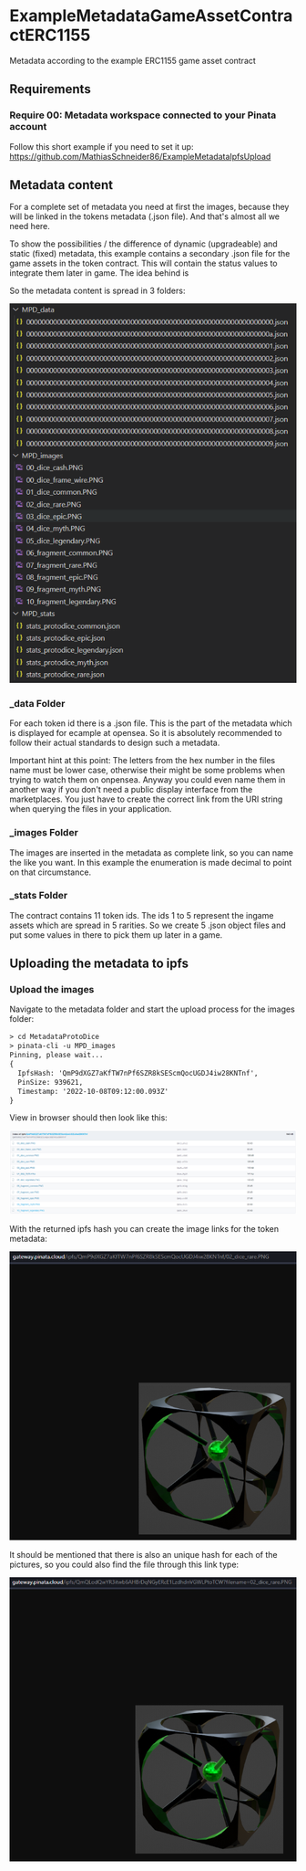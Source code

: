 # ExampleMetadataGameAssetContractERC1155
Metadata according to the example ERC1155 game asset contract

## Requirements
### Require 00: Metadata workspace connected to your Pinata account

Follow this short example if you need to set it up: https://github.com/MathiasSchneider86/ExampleMetadataIpfsUpload

## Metadata content

For a complete set of metadata you need at first the images, because they will be linked in the tokens metadata (.json file). And that's almost all we need here.

To show the possibilities / the difference of dynamic (upgradeable) and static (fixed) metadata, this example contains a secondary .json file for the game assets in the token contract. This will contain the status values to integrate them later in game. The idea behind is 

So the metadata content is spread in 3 folders:

![ScreenShot](/img/MPD_Structure.PNG)

### _data Folder
For each token id there is a .json file. This is the part of the metadata which is displayed for ecample at opensea. So it is absolutely recommended to follow their actual standards to design such a metadata.

Important hint at this point: The letters from the hex number in the files name must be lower case, otherwise their might be some problems when trying to watch them on onpensea. Anyway you could even name them in another way if you don't need a public display interface from the marketplaces. You just have to create the correct link from the URI string when querying the files in your application.

### _images Folder
The images are inserted in the metadata as complete link, so you can name the like you want. In this example the enumeration is made decimal to point on that circumstance.

### _stats Folder
The contract contains 11 token ids. The ids 1 to 5 represent the ingame assets which are spread in 5 rarities. So we create 5 .json object files and put some values in there to pick them up later in a game. 

## Uploading the metadata to ipfs
### Upload the images

Navigate to the metadata folder and start the upload process for the images folder:

```
> cd MetadataProtoDice
> pinata-cli -u MPD_images 
Pinning, please wait...
{
  IpfsHash: 'QmP9dXGZ7aKfTW7nPf6SZR8kSEScmQocUGDJ4iw28KNTnf',
  PinSize: 939621,
  Timestamp: '2022-10-08T09:12:00.093Z'
}
```

View in browser should then look like this:

![ScreenShot](/img/ipfs_folder_MPD_images.PNG)

With the returned ipfs hash you can create the image links for the token metadata:

![ScreenShot](/img/ipfs_file_folder_hash_MPD_images.PNG)

It should be mentioned that there is also an unique hash for each of the pictures, so you could also find the file through this link type:

![ScreenShot](/img/ipfs_file_own_hash_MPD_images.PNG)
